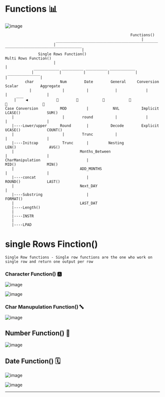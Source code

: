 # Functions 📊

![image](https://user-images.githubusercontent.com/67835881/118385335-8f5cba80-b62b-11eb-9d2c-b0c48ff1985b.png)


                                                             Functions() 
                                                                  |
                          |￣￣￣￣￣￣￣￣￣￣￣￣￣￣￣￣￣￣￣￣￣￣￣￣￣￣￣￣￣￣￣￣￣￣￣￣￣￣￣￣￣￣￣￣￣￣￣￣￣|
                   Single Rows Function()                                                                     Multi Rows Function()
                          |                                                                                             |
                |￣￣￣￣￣￣￣|￣￣￣￣￣￣|￣￣￣￣￣￣|￣￣￣￣￣￣￣|                                          |￣￣￣￣￣￣￣￣￣|
             char            Num        Date        General     Conversion                                   Scalar          Aggregate
               |              |          |            |             |                                          |                  |
        |￣￣ ◀️             🔽        🔽           🔽           🔽                                         🔽                🔽 
    Case Conversion          MOD         |           NVL          Implicit                                   LCASE()            SUM()
       |                      |        round          |             |                                          |                  | 
       |----Lower/upper      Round       |          Decode        Explicit                                   UCASE()            COUNT()   
       |                      |        Trunc          |                                                        |                  |
       |----Initcap           Trunc      |         Nesting                                                   LEN()               AVG()     
       |                              Months_Between                                                           |                  |
    CharManipulation                     |                                                                    MID()              MIN()
       |                              ADD_MONTHS                                                               |                  |
       |----concat                       |                                                                   ROUND()            LAST()
       |                              Next_DAY                                                                 |
       |----Substring                    |                                                                   FORMAT()
       |                              LAST_DAT
       |----Length()
       |
       |----INSTR
       |
       |----LPAD         
                   
# single Rows Finction()
``` Single Row functions - Single row functions are the one who work on single row and return one output per row ```

### Character Function() 🅰️
 ![image](https://user-images.githubusercontent.com/67835881/118382242-fae55e80-b610-11eb-99ba-5504231dce76.png)
  
 ![image](https://user-images.githubusercontent.com/67835881/118384456-b44d2f80-b623-11eb-8c5c-fe9f956b5043.png)

 
### Char Manupulation Function() 🔤
![image](https://user-images.githubusercontent.com/67835881/118382263-20726800-b611-11eb-9bb5-4a6d93c34361.png)

## Number Function() 🔢
![image](https://user-images.githubusercontent.com/67835881/118382275-4f88d980-b611-11eb-86bd-5c5994f3055a.png)

## Date Function() 🗓️

  ![image](https://user-images.githubusercontent.com/67835881/118382298-98409280-b611-11eb-93b5-2248096d3449.png)

 ![image](https://user-images.githubusercontent.com/67835881/118384544-68e75100-b624-11eb-8f5d-07921789715c.png) 

______________________________________________________________________________________
